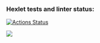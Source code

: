 ### Hexlet tests and linter status:
[![Actions Status](https://github.com/Sinsstranger/fullstack-javascript-project-44/workflows/hexlet-check/badge.svg)](https://github.com/Sinsstranger/fullstack-javascript-project-44/actions)

<a href="https://codeclimate.com/github/Sinsstranger/fullstack-javascript-project-44/maintainability"><img src="https://api.codeclimate.com/v1/badges/bed74f5228a004621c6f/maintainability" /></a>